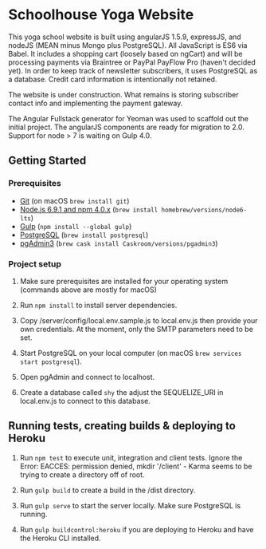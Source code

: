 # Schoolhouse Yoga Website

This yoga school website is built using angularJS 1.5.9, expressJS, and nodeJS (MEAN minus Mongo plus PostgreSQL).
All JavaScript is ES6 via Babel. It includes a shopping cart (loosely based on ngCart) and will be processing
payments via Braintree or PayPal PayFlow Pro (haven't decided yet). In order to keep track
of newsletter subscribers, it uses PostgreSQL as a database. Credit card information is
intentionally not retained.

The website is under construction. What remains is storing subscriber contact info and implementing the payment
gateway.

The Angular Fullstack generator for Yeoman was used to scaffold out the initial project. The angularJS
components are ready for migration to 2.0. Support for node > 7 is waiting on Gulp 4.0.

## Getting Started

### Prerequisites

- [Git](https://git-scm.com/) (on macOS `brew install git`)
- [Node.js 6.9.1 and npm 4.0.x](nodejs.org) (`brew install homebrew/versions/node6-lts`)
- [Gulp](http://gulpjs.com/) (`npm install --global gulp`)
- [PostgreSQL](http://postgresql.org) (`brew install postgresql`)
- [pgAdmin3](http://postgresql.org) (`brew cask install Caskroom/versions/pgadmin3`)

### Project setup

1. Make sure prerequisites are installed for your operating system (commands above are mostly for macOS)

2. Run `npm install` to install server dependencies.

3. Copy /server/config/local.env.sample.js to local.env.js then provide your own credentials. At the moment, only the SMTP parameters need to be set.

4. Start PostgreSQL on your local computer (on macOS `brew services start postgresql`).

4. Open pgAdmin and connect to localhost.

5. Create a database called `shy` the adjust the SEQUELIZE_URI in local.env.js to connect to this database.

## Running tests, creating builds & deploying to Heroku

1. Run `npm test` to execute unit, integration and client tests. Ignore the Error: EACCES: permission denied, mkdir '/client' - Karma seems to be trying to create a directory off of root.

1. Run `gulp build` to create a build in the /dist directory.

2. Run `gulp serve` to start the server locally. Make sure PostgreSQL is running.

3. Run `gulp buildcontrol:heroku` if you are deploying to Heroku and have the Heroku CLI installed.


